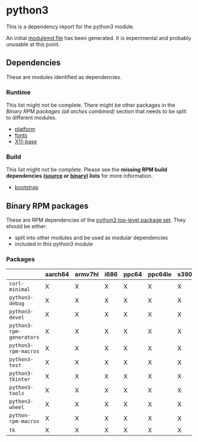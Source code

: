 # python3
This is a dependency report for the python3 module.

An initial [modulemd file](python3.yaml) has been generated. It is experimental and probably unusable at this point.
## Dependencies
These are modules identified as dependencies.
### Runtime
This list might not be complete. There might be other packages in the *Binary RPM packages (all arches combined)* section that needs to be split to different modules.
* [platform](../platform)
* [fonts](../fonts)
* [X11-base](../X11-base)
### Build
This list might not be complete.
Please see the **missing RPM build dependencies ([source](all/buildtime-source-packages-short.txt) or [binary](all/buildtime-binary-packages-short.txt)) lists** for more information.
* [bootstrap](../bootstrap)
## Binary RPM packages
These are RPM dependencies of the [python3 top-level package set](python3.csv). They should be either:
* split into other modules and be used as modular dependencies
* included in this python3 module
### Packages
| |aarch64 |armv7hl |i686 |ppc64 |ppc64le |s390x |x86_64 |
|---|---|---|---|---|---|---|---|
| `curl-minimal` | X | X | X | X | X | X | X |
| `python3-debug` | X | X | X | X | X | X | X |
| `python3-devel` | X | X | X | X | X | X | X |
| `python3-rpm-generators` | X | X | X | X | X | X | X |
| `python3-rpm-macros` | X | X | X | X | X | X | X |
| `python3-test` | X | X | X | X | X | X | X |
| `python3-tkinter` | X | X | X | X | X | X | X |
| `python3-tools` | X | X | X | X | X | X | X |
| `python3-wheel` | X | X | X | X | X | X | X |
| `python-rpm-macros` | X | X | X | X | X | X | X |
| `tk` | X | X | X | X | X | X | X |
